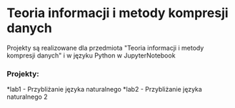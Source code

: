 # Teoria informacji i metody kompresji danych

Projekty są realizowane dla przedmiota "Teoria informacji i metody kompresji danych" i w języku Python w JupyterNotebook

### Projekty:
*lab1 - Przybliżanie języka naturalnego
*lab2 - Przybliżanie języka naturalnego 2
